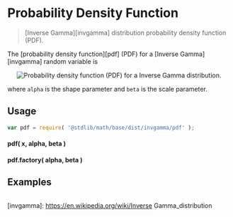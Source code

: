 Probability Density Function
===
> [Inverse Gamma][invgamma] distribution probability density function (PDF).

<!-- <intro> -->

The [probability density function][pdf] (PDF) for a [Inverse Gamma][invgamma] random variable is

<!-- <equation class="equation" label="eq:" align="center" raw="" alt=""> -->
<div class="equation" align="center" data-raw-text="" data-equation="eq:pdf_function">
	<img src="https://cdn.rawgit.com/distributions-io/invgamma-pdf/29cec74e081bc538f5aeb4e0b0f77a8d2ae29290/docs/img/eqn.svg" alt="Probability density function (PDF) for a Inverse Gamma distribution.">
	<br>
</div>

where `alpha` is the shape parameter and `beta` is the scale parameter.

<!-- </intro> -->

<!-- <usage> -->

## Usage
``` javascript
var pdf = require( '@stdlib/math/base/dist/invgamma/pdf' );
```

#### pdf( x, alpha, beta )
#### pdf.factory( alpha, beta )
<!-- </usage> -->

<!-- <examples> -->
## Examples

``` javascript
```
<!-- </examples> -->


<!-- <links> -->

[invgamma]: https://en.wikipedia.org/wiki/Inverse Gamma_distribution

<!-- </links> -->